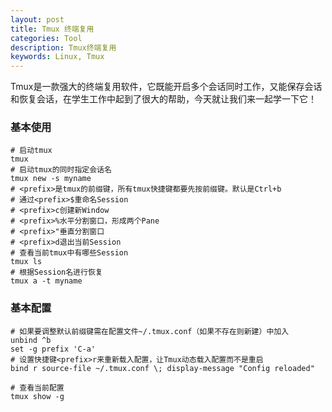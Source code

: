 ```yaml
---
layout: post
title: Tmux 终端复用
categories: Tool
description: Tmux终端复用
keywords: Linux, Tmux
---
```


Tmux是一款强大的终端复用软件，它既能开启多个会话同时工作，又能保存会话和恢复会话，在学生工作中起到了很大的帮助，今天就让我们来一起学一下它！

### 基本使用

```shell
# 启动tmux
tmux
# 启动tmux的同时指定会话名
tmux new -s myname
# <prefix>是tmux的前缀键，所有tmux快捷键都要先按前缀键。默认是Ctrl+b
# 通过<prefix>$重命名Session
# <prefix>c创建新Window
# <prefix>%水平分割窗口，形成两个Pane
# <prefix>"垂直分割窗口
# <prefix>d退出当前Session
# 查看当前tmux中有哪些Session
tmux ls
# 根据Session名进行恢复
tmux a -t myname
```

### 基本配置

```shell
# 如果要调整默认前缀键需在配置文件~/.tmux.conf（如果不存在则新建）中加入
unbind ^b
set -g prefix 'C-a'
# 设置快捷键<prefix>r来重新载入配置，让Tmux动态载入配置而不是重启
bind r source-file ~/.tmux.conf \; display-message "Config reloaded"

# 查看当前配置
tmux show -g
```